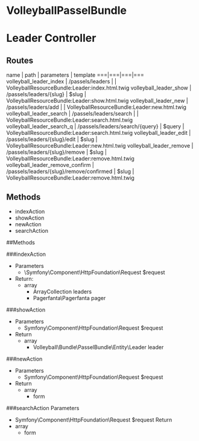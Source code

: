VolleyballPasselBundle
================
Leader Controller
===================
Routes
-----
name | path | parameters | template
===|===|===|===
volleyball_leader_index | /passels/leaders | | VolleyballResourceBundle:Leader:index.html.twig
volleyball_leader_show | /passels/leaders/{slug} | $slug | VolleyballResourceBundle:Leader:show.html.twig
volleyball_leader_new | /passels/leaders/add | | VolleyballResourceBundle:Leader:new.html.twig
volleyball_leader_search | /passels/leaders/search | | VolleyballResourceBundle:Leader:search.html.twig
volleyball_leader_search_q | /passels/leaders/search/{query} | $query | VolleyballResourceBundle:Leader:search.html.twig
volleyball_leader_edit | /passels/leaders/{slug}/edit | $slug | VolleyballResourceBundle:Leader:new.html.twig
volleyball_leader_remove | /passels/leaders/{slug}/remove | $slug | VolleyballResourceBundle:Leader:remove.html.twig
volleyball_leader_remove_confirm | /passels/leaders/{slug}/remove/confirmed | $slug | VolleyballResourceBundle:Leader:remove.html.twig

Methods
-----
- indexAction
- showAction
- newAction
- searchAction

##Methods

###indexAction
- Parameters
    - \Symfony\Component\HttpFoundation\Request $request
- Return:
    - array
        - ArrayCollection leaders 
        - Pagerfanta\Pagerfanta pager

###showAction
- Parameters
    - Symfony\Component\HttpFoundation\Request $request
- Return
    - array 
        - Volleyball\Bundle\PasselBundle\Entity\Leader leader

###newAction
- Parameters
    - Symfony\Component\HttpFoundation\Request $request
- Return
    - array
        - form

###searchAction
Parameters
- Symfony\Component\HttpFoundation\Request $request
Return
- array
    - form